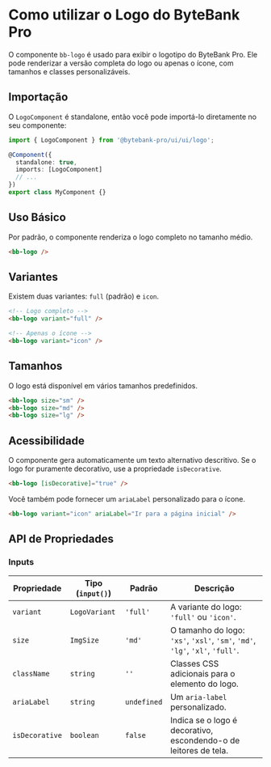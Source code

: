 # Como utilizar o Logo do ByteBank Pro

O componente `bb-logo` é usado para exibir o logotipo do ByteBank Pro. Ele pode renderizar a versão completa do logo ou apenas o ícone, com tamanhos e classes personalizáveis.

## Importação

O `LogoComponent` é standalone, então você pode importá-lo diretamente no seu componente:

```typescript
import { LogoComponent } from '@bytebank-pro/ui/ui/logo';

@Component({
  standalone: true,
  imports: [LogoComponent]
  // ...
})
export class MyComponent {}
```

## Uso Básico

Por padrão, o componente renderiza o logo completo no tamanho médio.

```html
<bb-logo />
```

## Variantes

Existem duas variantes: `full` (padrão) e `icon`.

```html
<!-- Logo completo -->
<bb-logo variant="full" />

<!-- Apenas o ícone -->
<bb-logo variant="icon" />
```

## Tamanhos

O logo está disponível em vários tamanhos predefinidos.

```html
<bb-logo size="sm" />
<bb-logo size="md" />
<bb-logo size="lg" />
```

## Acessibilidade

O componente gera automaticamente um texto alternativo descritivo. Se o logo for puramente decorativo, use a propriedade `isDecorative`.

```html
<bb-logo [isDecorative]="true" />
```

Você também pode fornecer um `ariaLabel` personalizado para o ícone.

```html
<bb-logo variant="icon" ariaLabel="Ir para a página inicial" />
```

## API de Propriedades

### Inputs

| Propriedade    | Tipo (`input()`) | Padrão      | Descrição                                                                     |
| -------------- | ---------------- | ----------- | ----------------------------------------------------------------------------- |
| `variant`      | `LogoVariant`    | `'full'`    | A variante do logo: `'full'` ou `'icon'`.                                     |
| `size`         | `ImgSize`        | `'md'`      | O tamanho do logo: `'xs'`, `'xsl'`, `'sm'`, `'md'`, `'lg'`, `'xl'`, `'full'`. |
| `className`    | `string`         | `''`        | Classes CSS adicionais para o elemento do logo.                               |
| `ariaLabel`    | `string`         | `undefined` | Um `aria-label` personalizado.                                                |
| `isDecorative` | `boolean`        | `false`     | Indica se o logo é decorativo, escondendo-o de leitores de tela.              |

